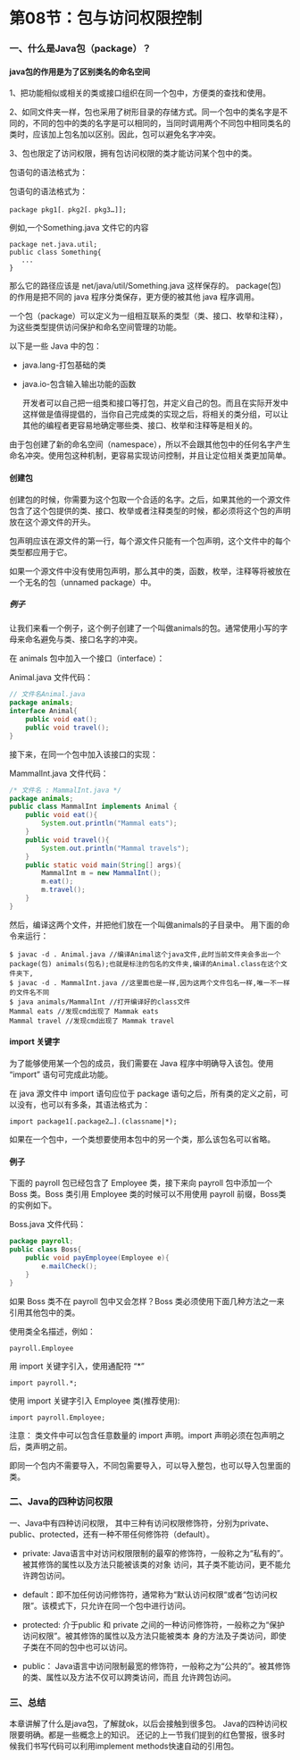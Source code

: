 # 第08节：包与访问权限控制

### 一、什么是Java包（package）？

#### java包的作用是为了区别类名的命名空间

1、把功能相似或相关的类或接口组织在同一个包中，方便类的查找和使用。

2、如同文件夹一样，包也采用了树形目录的存储方式。同一个包中的类名字是不同的，不同的包中的类的名字是可以相同的，当同时调用两个不同包中相同类名的类时，应该加上包名加以区别。因此，包可以避免名字冲突。

3、包也限定了访问权限，拥有包访问权限的类才能访问某个包中的类。

包语句的语法格式为：

包语句的语法格式为：

```
package pkg1[．pkg2[．pkg3…]];
```

例如,一个Something.java 文件它的内容

```
package net.java.util;
public class Something{
   ...
}
```

那么它的路径应该是 net/java/util/Something.java 这样保存的。 package(包) 的作用是把不同的 java 程序分类保存，更方便的被其他 java 程序调用。

一个包（package）可以定义为一组相互联系的类型（类、接口、枚举和注释），为这些类型提供访问保护和命名空间管理的功能。

以下是一些 Java 中的包：

* java.lang-打包基础的类

* java.io-包含输入输出功能的函数

  开发者可以自己把一组类和接口等打包，并定义自己的包。而且在实际开发中这样做是值得提倡的，当你自己完成类的实现之后，将相关的类分组，可以让其他的编程者更容易地确定哪些类、接口、枚举和注释等是相关的。

由于包创建了新的命名空间（namespace），所以不会跟其他包中的任何名字产生命名冲突。使用包这种机制，更容易实现访问控制，并且让定位相关类更加简单。

#### 创建包

创建包的时候，你需要为这个包取一个合适的名字。之后，如果其他的一个源文件包含了这个包提供的类、接口、枚举或者注释类型的时候，都必须将这个包的声明放在这个源文件的开头。

包声明应该在源文件的第一行，每个源文件只能有一个包声明，这个文件中的每个类型都应用于它。

如果一个源文件中没有使用包声明，那么其中的类，函数，枚举，注释等将被放在一个无名的包（unnamed package）中。

##### 例子

让我们来看一个例子，这个例子创建了一个叫做animals的包。通常使用小写的字母来命名避免与类、接口名字的冲突。

在 animals 包中加入一个接口（interface）：

Animal.java 文件代码：

```java
// 文件名Animal.java
package animals;
interface Animal{
    public void eat();
    public void travel();
}
```

接下来，在同一个包中加入该接口的实现：

MammalInt.java 文件代码：

```java
/* 文件名 : MammalInt.java */
package animals;
public class MammalInt implements Animal {
    public void eat(){
        System.out.println("Mammal eats");
    }
    public void travel(){
        System.out.println("Mammal travels");
    }
    public static void main(String[] args){
        MammalInt m = new MammalInt();
        m.eat();
        m.travel();
    }
}
```

然后，编译这两个文件，并把他们放在一个叫做animals的子目录中。 用下面的命令来运行：

```
$ javac -d . Animal.java //编译Animal这个java文件,此时当前文件夹会多出一个package(包) animals(包名);也就是标注的包名的文件夹,编译的Animal.class在这个文件夹下,
$ javac -d . MammalInt.java //这里面也是一样,因为这两个文件包名一样,唯一不一样的文件名不同
$ java animals/MammalInt //打开编译好的class文件
Mammal eats //发现cmd出现了 Mammak eats
Mammal travel //发现cmd出现了 Mammak travel
```

#### import 关键字

为了能够使用某一个包的成员，我们需要在 Java 程序中明确导入该包。使用 “import” 语句可完成此功能。

在 java 源文件中 import 语句应位于 package 语句之后，所有类的定义之前，可以没有，也可以有多条，其语法格式为：

```
import package1[.package2…].(classname|*);
```

如果在一个包中，一个类想要使用本包中的另一个类，那么该包名可以省略。

#### 例子

下面的 payroll 包已经包含了 Employee 类，接下来向 payroll 包中添加一个 Boss 类。Boss 类引用 Employee 类的时候可以不用使用 payroll 前缀，Boss类的实例如下。

Boss.java 文件代码：

```java
package payroll;
public class Boss{
    public void payEmployee(Employee e){
        e.mailCheck();
    }
}
```

如果 Boss 类不在 payroll 包中又会怎样？Boss 类必须使用下面几种方法之一来引用其他包中的类。

使用类全名描述，例如：

```
payroll.Employee
```

用 import 关键字引入，使用通配符 “*”

```
import payroll.*;
```

使用 import 关键字引入 Employee 类(推荐使用):

```
import payroll.Employee;
```

注意：
类文件中可以包含任意数量的 import 声明。import 声明必须在包声明之后，类声明之前。

即同一个包内不需要导入，不同包需要导入，可以导入整包，也可以导入包里面的类。

### 二、Java的四种访问权限

一、Java中有四种访问权限， 其中三种有访问权限修饰符，分别为private、public、protected，还有一种不带任何修饰符（default）。

* private: Java语言中对访问权限限制的最窄的修饰符，一般称之为“私有的”。被其修饰的属性以及方法只能被该类的对象 访问，其子类不能访问，更不能允许跨包访问。

* default：即不加任何访问修饰符，通常称为“默认访问权限“或者“包访问权限”。该模式下，只允许在同一个包中进行访问。

* protected: 介于public 和 private 之间的一种访问修饰符，一般称之为“保护访问权限”。被其修饰的属性以及方法只能被类本 身的方法及子类访问，即使子类在不同的包中也可以访问。

* public： Java语言中访问限制最宽的修饰符，一般称之为“公共的”。被其修饰的类、属性以及方法不仅可以跨类访问，而且 允许跨包访问。

### 三、总结

本章讲解了什么是java包，了解就ok，以后会接触到很多包。
Java的四种访问权限要明确。都是一些概念上的知识。
还记的上一节我们提到的红色警报，很多时候我们书写代码可以利用implement methods快速自动的引用包。